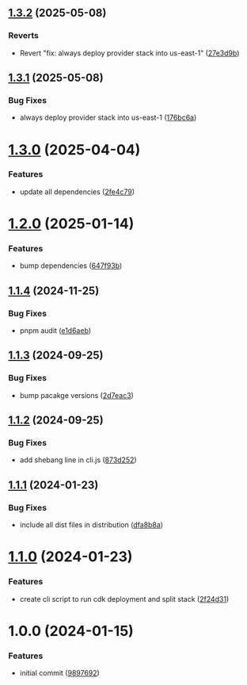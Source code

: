 ## [1.3.2](https://github.com/soliantconsulting/bitbucket-openid-connect/compare/v1.3.1...v1.3.2) (2025-05-08)


### Reverts

* Revert "fix: always deploy provider stack into us-east-1" ([27e3d9b](https://github.com/soliantconsulting/bitbucket-openid-connect/commit/27e3d9be73bddbf20ac2babc7ffbd0adae83a3cf))

## [1.3.1](https://github.com/soliantconsulting/bitbucket-openid-connect/compare/v1.3.0...v1.3.1) (2025-05-08)


### Bug Fixes

* always deploy provider stack into us-east-1 ([176bc6a](https://github.com/soliantconsulting/bitbucket-openid-connect/commit/176bc6a260d467746686904719346c5dad29a528))

# [1.3.0](https://github.com/soliantconsulting/bitbucket-openid-connect/compare/v1.2.0...v1.3.0) (2025-04-04)


### Features

* update all dependencies ([2fe4c79](https://github.com/soliantconsulting/bitbucket-openid-connect/commit/2fe4c79eb6282889bceb350b4ddd8be7cae16e6a))

# [1.2.0](https://github.com/soliantconsulting/bitbucket-openid-connect/compare/v1.1.4...v1.2.0) (2025-01-14)


### Features

* bump dependencies ([647f93b](https://github.com/soliantconsulting/bitbucket-openid-connect/commit/647f93b003c7b42d418f54eaa011ad03f0b35691))

## [1.1.4](https://github.com/soliantconsulting/bitbucket-openid-connect/compare/v1.1.3...v1.1.4) (2024-11-25)


### Bug Fixes

* pnpm audit ([e1d6aeb](https://github.com/soliantconsulting/bitbucket-openid-connect/commit/e1d6aeb726bdc8c35048d2eb9bd9fc28d22deb3c))

## [1.1.3](https://github.com/soliantconsulting/bitbucket-openid-connect/compare/v1.1.2...v1.1.3) (2024-09-25)


### Bug Fixes

* bump pacakge versions ([2d7eac3](https://github.com/soliantconsulting/bitbucket-openid-connect/commit/2d7eac3fb7c3b6c121cd4aa4102cc1cfff9bf270))

## [1.1.2](https://github.com/soliantconsulting/bitbucket-openid-connect/compare/v1.1.1...v1.1.2) (2024-09-25)


### Bug Fixes

* add shebang line in cli.js ([873d252](https://github.com/soliantconsulting/bitbucket-openid-connect/commit/873d2520210a6a0db1c9346f9ebf2eebafbd82fe))

## [1.1.1](https://github.com/soliantconsulting/bitbucket-openid-connect/compare/v1.1.0...v1.1.1) (2024-01-23)


### Bug Fixes

* include all dist files in distribution ([dfa8b8a](https://github.com/soliantconsulting/bitbucket-openid-connect/commit/dfa8b8a9513f2dcdaa8c75998f5f22331ae221be))

# [1.1.0](https://github.com/soliantconsulting/bitbucket-openid-connect/compare/v1.0.0...v1.1.0) (2024-01-23)


### Features

* create cli script to run cdk deployment and split stack ([2f24d31](https://github.com/soliantconsulting/bitbucket-openid-connect/commit/2f24d311795cd05d57d75853a072346860714bbf))

# 1.0.0 (2024-01-15)


### Features

* initial commit ([9897692](https://github.com/soliantconsulting/bitbucket-openid-connect/commit/989769232ec28c2eae9321ebe352e97d8bd9a7c4))
